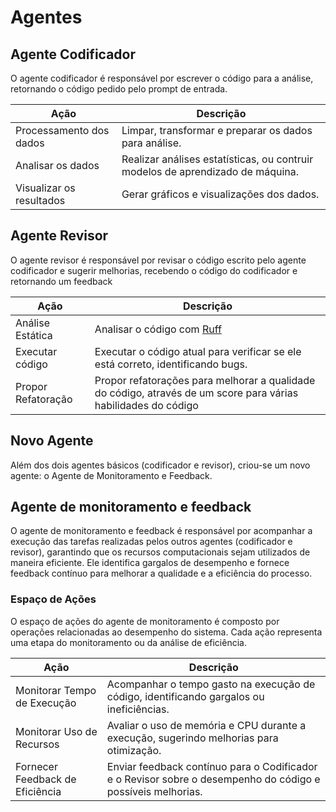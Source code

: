 # Agentes

## Agente Codificador

O agente codificador é responsável por escrever o código para a análise, retornando o código pedido pelo prompt de entrada.

Ação | Descrição
-----|----------
Processamento dos dados | Limpar, transformar e preparar os dados para análise.
Analisar os dados | Realizar análises estatísticas, ou contruir modelos de aprendizado de máquina.
Visualizar os resultados | Gerar gráficos e visualizações dos dados.

## Agente Revisor

O agente revisor é responsável por revisar o código escrito pelo agente codificador e sugerir melhorias, recebendo o código do codificador e retornando um
feedback

Ação | Descrição
-----|----------
Análise Estática | Analisar o código com [Ruff](https://docs.astral.sh/ruff/)
Executar código | Executar o código atual para verificar se ele está correto, identificando bugs.
Propor Refatoração | Propor refatorações para melhorar a qualidade do código, através de um score para várias habilidades do código

## Novo Agente

Além dos dois agentes básicos (codificador e revisor), criou-se um novo agente: o Agente de Monitoramento e Feedback.

## Agente de monitoramento e feedback

O agente de monitoramento e feedback é responsável por acompanhar a execução das tarefas realizadas pelos outros agentes (codificador e revisor), 
garantindo que os recursos computacionais sejam utilizados de maneira eficiente. Ele identifica gargalos de desempenho e fornece 
feedback contínuo para melhorar a qualidade e a eficiência do processo.

### Espaço de Ações

O espaço de ações do agente de monitoramento é composto por operações relacionadas ao desempenho do sistema. Cada ação representa uma etapa 
do monitoramento ou da análise de eficiência.

Ação | Descrição
-----|----------
Monitorar Tempo de Execução | Acompanhar o tempo gasto na execução de código, identificando gargalos ou ineficiências.
Monitorar Uso de Recursos | Avaliar o uso de memória e CPU durante a execução, sugerindo melhorias para otimização.
Fornecer Feedback de Eficiência | Enviar feedback contínuo para o Codificador e o Revisor sobre o desempenho do código e possíveis melhorias.
